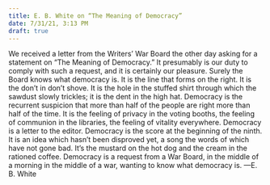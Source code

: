 ```yaml
---
title: E. B. White on “The Meaning of Democracy”
date: 7/31/21, 3:13 PM
draft: true
---
```


We received a letter from the Writers’ War Board the other day asking for a statement on “The Meaning of Democracy.” It presumably is our duty to comply with such a request, and it is certainly our pleasure.
Surely the Board knows what democracy is. It is the line that forms on the right. It is the don’t in don’t shove. It is the hole in the stuffed shirt through which the sawdust slowly trickles; it is the dent in the high hat. Democracy is the recurrent suspicion that more than half of the people are right more than half of the time. It is the feeling of privacy in the voting booths, the feeling of communion in the libraries, the feeling of vitality everywhere. Democracy is a letter to the editor. Democracy is the score at the beginning of the ninth. It is an idea which hasn’t been disproved yet, a song the words of which have not gone bad. It’s the mustard on the hot dog and the cream in the rationed coffee. Democracy is a request from a War Board, in the middle of a morning in the middle of a war, wanting to know what democracy is.
—E. B. White